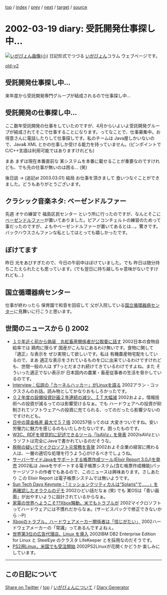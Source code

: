[top](../index.html) 
 / [index](https://igapyon.github.io/diary/2002/index.html) 
 / [prev](https://igapyon.github.io/diary/2002/ig020315.html) 
 / [next](https://igapyon.github.io/diary/2002/ig020320.html) 
 / [target](https://igapyon.github.io/diary/2002/ig020319.html) 
 / [source](https://github.com/igapyon/diary/blob/gh-pages/2002/ig020319.html.src.md) 

2002-03-19 diary: 受託開発仕事探し中…
=====================================================================================================
[![いがぴょん画像(小)](https://igapyon.github.io/diary/images/iga200306s.jpg "いがぴょん")](https://igapyon.github.io/diary/memo/memoigapyon.html) 日記形式でつづる [いがぴょん](https://igapyon.github.io/diary/memo/memoigapyon.html)コラム ウェブページです。

[old-v2](ig020319-orig.html)

## 受託開発仕事探し中…

来年度から受託開発専門グループが結成されるので仕事探し中…


## 受託開発の仕事探し中…

ここ数年受託開発の仕事をしていたのですが、4月からいよいよ受託開発グループが結成されてそこで仕事することになります。ってなことで、仕事募集中。お得意さんに電話したりして仕事探しです。私のチームは Java屋しかいないので、Java& XML とかの仕事しか受ける能力を持っていません。(ピンポイントでC/C++言語は利用可能ではありますけれども)

まあ まずは現在本番直前な 某システムを本番に載せることが重要なのですけれども、でも先の仕事が無いのは困る…
(笑)

後日談 → (追記at 2003.03.01) 結局 お仕事を頂きまして 食いつなぐことができました。どうもありがとうございます。

## クラシック音楽ネタ: ベーゼンドルファー

先週 オケの練習で 福島区民センター という所に行ったのですが、なんとそこに [ベーゼンドルファー](http://www.bosendorfer-jp.com/Bosen/)が置いてありました。ピアノコンチェルトの練習のためって事だったのですが、よもやベーゼンドルファーが置いてあるとは…。驚きです。バックハウスさんファンな私としてはとっても嬉しかったです。

## ぼけてます

昨日 光をあびすぎたので、今日の午前中はぼけていました。でも 昨日は随分持ちこたえられたとも思っています。(でも翌日に持ち越しちゃ意味がないですけれども…)

## 国立循環器病センター

仕事が終わったら 保育園で和音を回収して 父が入院している[国立循環器病センター](http://www.ncvc.go.jp/)に見舞いに行こうと思います。

## 世間のニュースから () 2002

* [１０年近く前から偽装　丸紅畜産関係者が公取委に話す](http://www.asahi.com/national/update/0319/005.html)  2002日本の食物自給率では 鶏肉に限らず 国産がこんなにあるわけ無いです。食物に関して 『適正』な表示を ぜひ実現して欲しいです。私は 有機農産物宅配をしているので、まあ 適正な表示をされているものを口に出来ているわけですけれども、世間一般の人は ず?っとだまされ続けてきているわけですよね。また そういった適正でない表示が 日本国内の農業・畜産従事者の生活を脅かしているのです。
* [Interview：伝説の「カーネルハッカー」がLinuxを語る](http://www.zdnet.co.jp/enterprise/0203/11/02031101.html)  2002アラン・コックスさんのお話。読み物としてかなりおもしろかったです。
* [０２年度の設備投資計画２年連続の減少、ＩＴ大幅減](http://www.asahi.com/business/update/0319/002.html)  2002およよ。情報技術への投資が減るってのは影響受けるなぁ。でも ハードウェアへの投資が抑制されてソフトウェアへの投資に充てられる、ってのだったら影響少ないのですけれども。
* [日中の賃金格差 最大で５７倍](http://www.nhk.or.jp/news/2002/03/19/grri84000000ayd7.html)  200257倍ってのは 大変きついですね。安い労働力に魅力を感じるのもいたしかたないです。困ったものです。
* [W3C、RDFを視覚的に記述できるツール「IsAViz」を発表](http://www.watch.impress.co.jp/internet/www/article/2002/0315/rdf.htm)  2002IsAVizというソフトは完全にJavaで書かれているのだそうな。
* [脱税の疑いでマイクロソフト元常務を告発](http://www.asahi.com/tech/asahinews/K2002031500663.html)  2002およそ企業の経営に携わる人は、一層の適切な処理を行うよう心がけるべきでしょうね。
* [サーバーサイドJavaをサポートする帳票作成ツール(Elixir Report 3.0J)を発売](http://www.grapecity.com/japan/support/database/P2_154_10441_News.htm)  2002私は Javaをサポートする電子帳票システム(含む帳票作成機能)パッケージソフトの作者でもあるので、このニュースは興味あります。さしあたり この Elixir Report は電子帳票システムでは無いようです。
* [Sun Tech Days Keynote：「ミッションクリティカルは“Solaris”で……」を再確認したオラクルのデモ](http://www.zdnet.co.jp/enterprise/0203/14/02031402.html)  2002ひどい話だなぁ (笑) でも 某OSは「青い画面」が出やすいように設計されているからなぁ。
* [家電の世界へようこそ??Xbox騒動。米でもトラブルが](http://www.zdnet.co.jp/news/0203/09/b_0308_03.html)  2002マイクロソフトってハードウェアには不慣れだからなぁ。(サービスパックで修正できないから :-P)
* [Xboxのトラブル，ハードウェアメーカー関係者は「信じがたい」](http://www.zdnet.co.jp/news/0203/07/xbox_comment.html)  2002ハードウェアメーカーの「常識」ってあるんですよねぇ。
* [世界第3位の広告代理店、Linux を導入](http://japan.internet.com/linuxtoday/20020308/1.html)  2002IBM DB2 Enterprise Edition for Linux と SteelEye のクラスタ LifeKeeper とを採用なのだそうです。
* [PS2用Linux，米国でも受注開始](http://www.zdnet.co.jp/news/0203/08/b_0307_11.html)  2002PS2Linuxが花開くかどうか 楽しみにしています。

----------------------------------------------------------------------------------------------------

## この日記について

[Share on Twitter](https://twitter.com/intent/tweet?hashtags=igapyon%2Cdiary%2C%E3%81%84%E3%81%8C%E3%81%B4%E3%82%87%E3%82%93&text=%E5%8F%97%E8%A8%97%E9%96%8B%E7%99%BA%E4%BB%95%E4%BA%8B%E6%8E%A2%E3%81%97%E4%B8%AD%E2%80%A6&url=https%3A%2F%2Figapyon.github.io%2Fdiary%2F2002%2Fig020319.html) / [top](../index.html) / [いがぴょんについて](https://igapyon.github.io/diary/memo/memoigapyon.html) / [Diary Generator](https://github.com/igapyon/igapyonv3)

